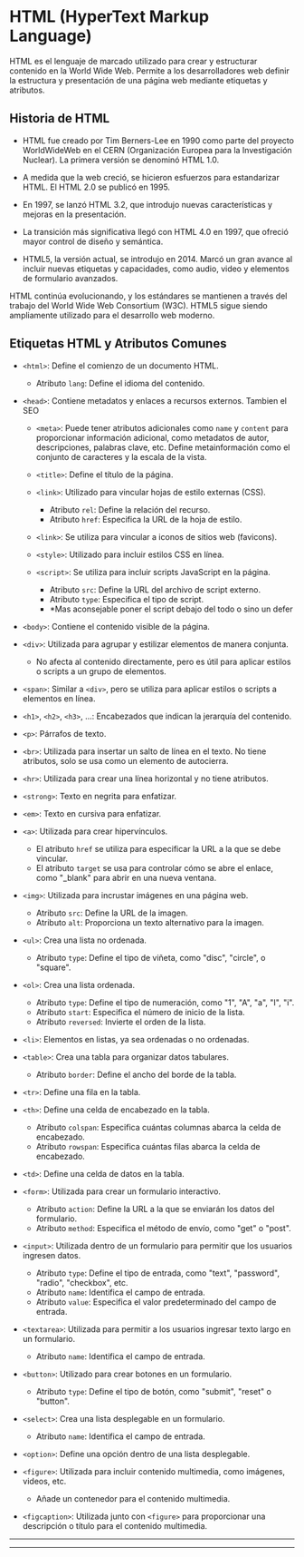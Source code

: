 # HTML (HyperText Markup Language)

HTML es el lenguaje de marcado utilizado para crear y estructurar contenido en la World Wide Web. Permite a los desarrolladores web definir la estructura y presentación de una página web mediante etiquetas y atributos.

## Historia de HTML

- HTML fue creado por Tim Berners-Lee en 1990 como parte del proyecto WorldWideWeb en el CERN (Organización Europea para la Investigación Nuclear). La primera versión se denominó HTML 1.0.

- A medida que la web creció, se hicieron esfuerzos para estandarizar HTML. El HTML 2.0 se publicó en 1995.

- En 1997, se lanzó HTML 3.2, que introdujo nuevas características y mejoras en la presentación.

- La transición más significativa llegó con HTML 4.0 en 1997, que ofreció mayor control de diseño y semántica.

- HTML5, la versión actual, se introdujo en 2014. Marcó un gran avance al incluir nuevas etiquetas y capacidades, como audio, video y elementos de formulario avanzados.

HTML continúa evolucionando, y los estándares se mantienen a través del trabajo del World Wide Web Consortium (W3C). HTML5 sigue siendo ampliamente utilizado para el desarrollo web moderno.


## Etiquetas HTML y Atributos Comunes

- `<html>`: Define el comienzo de un documento HTML.
  - Atributo `lang`: Define el idioma del contenido.

- `<head>`: Contiene metadatos y enlaces a recursos externos. Tambien el SEO
  - `<meta>`: Puede tener atributos adicionales como `name` y `content` para proporcionar información adicional, como metadatos de autor, descripciones, palabras clave, etc. Define metainformación como el conjunto de caracteres y la escala de la vista.

  - `<title>`: Define el título de la página.

  - `<link>`: Utilizado para vincular hojas de estilo externas (CSS).
    - Atributo `rel`: Define la relación del recurso.
    - Atributo `href`: Especifica la URL de la hoja de estilo.
  - `<link>`: Se utiliza para vincular a iconos de sitios web (favicons).

  - `<style>`: Utilizado para incluir estilos CSS en línea.

  - `<script>`: Se utiliza para incluir scripts JavaScript en la página.
    - Atributo `src`: Define la URL del archivo de script externo.
    - Atributo `type`: Especifica el tipo de script.
    - *Mas aconsejable poner el script debajo del todo o sino un defer

- `<body>`: Contiene el contenido visible de la página.

- `<div>`: Utilizada para agrupar y estilizar elementos de manera conjunta.
  - No afecta al contenido directamente, pero es útil para aplicar estilos o scripts a un grupo de elementos.

- `<span>`: Similar a `<div>`, pero se utiliza para aplicar estilos o scripts a elementos en línea.

- `<h1>`, `<h2>`, `<h3>`, ...: Encabezados que indican la jerarquía del contenido.

- `<p>`: Párrafos de texto.

- `<br>`: Utilizada para insertar un salto de línea en el texto. No tiene atributos, solo se usa como un elemento de autocierra.

- `<hr>`: Utilizada para crear una línea horizontal y no tiene atributos.

- `<strong>`: Texto en negrita para enfatizar.

- `<em>`: Texto en cursiva para enfatizar.

- `<a>`: Utilizada para crear hipervínculos.
  - El atributo `href` se utiliza para especificar la URL a la que se debe vincular.
  - El atributo `target` se usa para controlar cómo se abre el enlace, como "_blank" para abrir en una nueva ventana.


- `<img>`: Utilizada para incrustar imágenes en una página web.
  - Atributo `src`: Define la URL de la imagen.
  - Atributo `alt`: Proporciona un texto alternativo para la imagen.

- `<ul>`: Crea una lista no ordenada.
  - Atributo `type`: Define el tipo de viñeta, como "disc", "circle", o "square".

- `<ol>`: Crea una lista ordenada.
  - Atributo `type`: Define el tipo de numeración, como "1", "A", "a", "I", "i".
  - Atributo `start`: Especifica el número de inicio de la lista.
  - Atributo `reversed`: Invierte el orden de la lista.

- `<li>`: Elementos en listas, ya sea ordenadas o no ordenadas.

- `<table>`: Crea una tabla para organizar datos tabulares.
  - Atributo `border`: Define el ancho del borde de la tabla.
  
- `<tr>`: Define una fila en la tabla.
  
- `<th>`: Define una celda de encabezado en la tabla.
  - Atributo `colspan`: Especifica cuántas columnas abarca la celda de encabezado.
  - Atributo `rowspan`: Especifica cuántas filas abarca la celda de encabezado.

- `<td>`: Define una celda de datos en la tabla.

- `<form>`: Utilizada para crear un formulario interactivo.
  - Atributo `action`: Define la URL a la que se enviarán los datos del formulario.
  - Atributo `method`: Especifica el método de envío, como "get" o "post".
  
- `<input>`: Utilizada dentro de un formulario para permitir que los usuarios ingresen datos.
  - Atributo `type`: Define el tipo de entrada, como "text", "password", "radio", "checkbox", etc.
  - Atributo `name`: Identifica el campo de entrada.
  - Atributo `value`: Especifica el valor predeterminado del campo de entrada.

- `<textarea>`: Utilizada para permitir a los usuarios ingresar texto largo en un formulario.
  - Atributo `name`: Identifica el campo de entrada.
  
- `<button>`: Utilizado para crear botones en un formulario.
  - Atributo `type`: Define el tipo de botón, como "submit", "reset" o "button".

- `<select>`: Crea una lista desplegable en un formulario.
  - Atributo `name`: Identifica el campo de entrada.
  
- `<option>`: Define una opción dentro de una lista desplegable.

- `<figure>`: Utilizada para incluir contenido multimedia, como imágenes, videos, etc.
  - Añade un contenedor para el contenido multimedia.
  
- `<figcaption>`: Utilizada junto con `<figure>` para proporcionar una descripción o título para el contenido multimedia.

---
---
